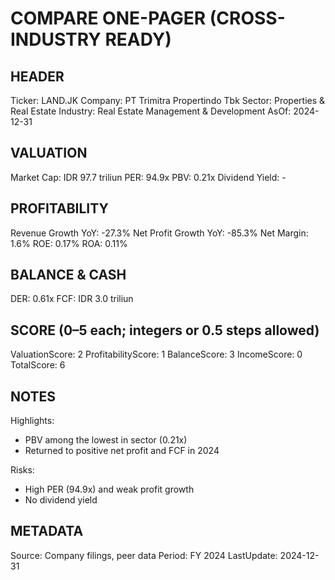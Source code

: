 # COMPARE ONE-PAGER (CROSS-INDUSTRY READY)

## HEADER
Ticker: LAND.JK
Company: PT Trimitra Propertindo Tbk
Sector: Properties & Real Estate
Industry: Real Estate Management & Development
AsOf: 2024-12-31

## VALUATION
Market Cap: IDR 97.7 triliun
PER: 94.9x
PBV: 0.21x
Dividend Yield: -

## PROFITABILITY
Revenue Growth YoY: -27.3%
Net Profit Growth YoY: -85.3%
Net Margin: 1.6%
ROE: 0.17%
ROA: 0.11%

## BALANCE & CASH
DER: 0.61x
FCF: IDR 3.0 triliun

## SCORE (0–5 each; integers or 0.5 steps allowed)
ValuationScore: 2
ProfitabilityScore: 1
BalanceScore: 3
IncomeScore: 0
TotalScore: 6

## NOTES
Highlights:
- PBV among the lowest in sector (0.21x)
- Returned to positive net profit and FCF in 2024

Risks:
- High PER (94.9x) and weak profit growth
- No dividend yield

## METADATA
Source: Company filings, peer data
Period: FY 2024
LastUpdate: 2024-12-31